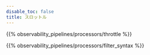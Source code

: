 ```yaml
---
disable_toc: false
title: スロットル
---
```


{{% observability_pipelines/processors/throttle %}}

{{% observability_pipelines/processors/filter_syntax %}}